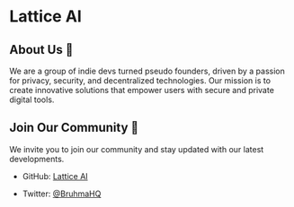
# Lattice AI

## About Us 🎀

We are a group of indie devs turned pseudo founders, driven by a passion for privacy, security, and decentralized technologies. Our mission is to create innovative solutions that empower users with secure and private digital tools.

## Join Our Community 🍄 

We invite you to join our community and stay updated with our latest developments.

- GitHub: [Lattice AI](https://github.com/Lattice-Protocol)

- Twitter: [@BruhmaHQ](https://x.com/0xLattice)
